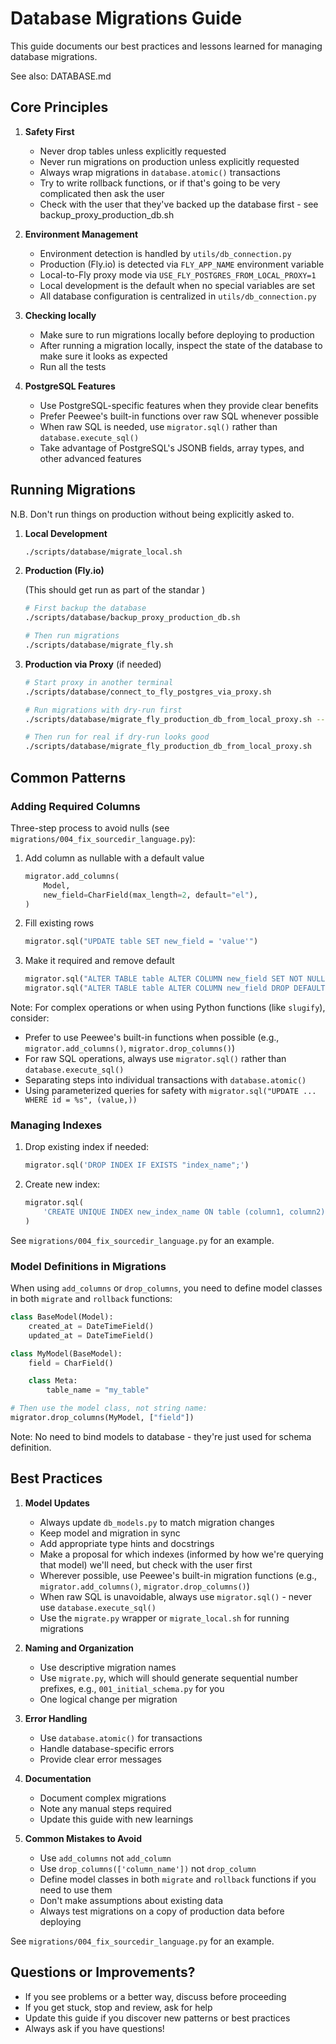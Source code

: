 # Database Migrations Guide

This guide documents our best practices and lessons learned for managing database migrations.

See also: DATABASE.md

## Core Principles

1. **Safety First**
   - Never drop tables unless explicitly requested
   - Never run migrations on production unless explicitly requested
   - Always wrap migrations in `database.atomic()` transactions
   - Try to write rollback functions, or if that's going to be very complicated then ask the user
   - Check with the user that they've backed up the database first - see backup_proxy_production_db.sh
   
2. **Environment Management**
   - Environment detection is handled by `utils/db_connection.py`
   - Production (Fly.io) is detected via `FLY_APP_NAME` environment variable
   - Local-to-Fly proxy mode via `USE_FLY_POSTGRES_FROM_LOCAL_PROXY=1`
   - Local development is the default when no special variables are set
   - All database configuration is centralized in `utils/db_connection.py`

3. **Checking locally**
   - Make sure to run migrations locally before deploying to production
   - After running a migration locally, inspect the state of the database to make sure it looks as expected
   - Run all the tests

4. **PostgreSQL Features**
   - Use PostgreSQL-specific features when they provide clear benefits
   - Prefer Peewee's built-in functions over raw SQL whenever possible
   - When raw SQL is needed, use `migrator.sql()` rather than `database.execute_sql()`
   - Take advantage of PostgreSQL's JSONB fields, array types, and other advanced features

## Running Migrations

N.B. Don't run things on production without being explicitly asked to.

1. **Local Development**
   ```bash
   ./scripts/database/migrate_local.sh
   ```

2. **Production (Fly.io)**

    (This should get run as part of the standar )
   ```bash
   # First backup the database
   ./scripts/database/backup_proxy_production_db.sh
   
   # Then run migrations
   ./scripts/database/migrate_fly.sh
   ```

3. **Production via Proxy** (if needed)
   ```bash
   # Start proxy in another terminal
   ./scripts/database/connect_to_fly_postgres_via_proxy.sh
   
   # Run migrations with dry-run first
   ./scripts/database/migrate_fly_production_db_from_local_proxy.sh --dry-run
   
   # Then run for real if dry-run looks good
   ./scripts/database/migrate_fly_production_db_from_local_proxy.sh
   ```

## Common Patterns

### Adding Required Columns

Three-step process to avoid nulls (see `migrations/004_fix_sourcedir_language.py`):
1. Add column as nullable with a default value
   ```python
   migrator.add_columns(
       Model,
       new_field=CharField(max_length=2, default="el"),
   )
   ```
2. Fill existing rows
   ```python
   migrator.sql("UPDATE table SET new_field = 'value'")
   ```
3. Make it required and remove default
   ```python
   migrator.sql("ALTER TABLE table ALTER COLUMN new_field SET NOT NULL")
   migrator.sql("ALTER TABLE table ALTER COLUMN new_field DROP DEFAULT")
   ```

Note: For complex operations or when using Python functions (like `slugify`), consider:
- Prefer to use Peewee's built-in functions when possible (e.g., `migrator.add_columns()`, `migrator.drop_columns()`)
- For raw SQL operations, always use `migrator.sql()` rather than `database.execute_sql()`
- Separating steps into individual transactions with `database.atomic()`
- Using parameterized queries for safety with `migrator.sql("UPDATE ... WHERE id = %s", (value,))`

### Managing Indexes

1. Drop existing index if needed:
   ```python
   migrator.sql('DROP INDEX IF EXISTS "index_name";')
   ```

2. Create new index:
   ```python
   migrator.sql(
       'CREATE UNIQUE INDEX new_index_name ON table (column1, column2);'
   )
   ```

See `migrations/004_fix_sourcedir_language.py` for an example.

### Model Definitions in Migrations

When using `add_columns` or `drop_columns`, you need to define model classes in both `migrate` and `rollback` functions:

```python
class BaseModel(Model):
    created_at = DateTimeField()
    updated_at = DateTimeField()

class MyModel(BaseModel):
    field = CharField()

    class Meta:
        table_name = "my_table"

# Then use the model class, not string name:
migrator.drop_columns(MyModel, ["field"])
```

Note: No need to bind models to database - they're just used for schema definition.

## Best Practices

1. **Model Updates**
   - Always update `db_models.py` to match migration changes
   - Keep model and migration in sync
   - Add appropriate type hints and docstrings
   - Make a proposal for which indexes (informed by how we're querying that model) we'll need, but check with the user first
   - Wherever possible, use Peewee's built-in migration functions (e.g., `migrator.add_columns()`, `migrator.drop_columns()`)
   - When raw SQL is unavoidable, always use `migrator.sql()` - never use `database.execute_sql()`
   - Use the `migrate.py` wrapper or `migrate_local.sh` for running migrations

2. **Naming and Organization**
   - Use descriptive migration names
   - Use `migrate.py`, which will should generate sequential number prefixes, e.g., `001_initial_schema.py` for you
   - One logical change per migration

3. **Error Handling**
   - Use `database.atomic()` for transactions
   - Handle database-specific errors
   - Provide clear error messages

4. **Documentation**
   - Document complex migrations
   - Note any manual steps required
   - Update this guide with new learnings

5. **Common Mistakes to Avoid**
   - Use `add_columns` not `add_column`
   - Use `drop_columns(['column_name'])` not `drop_column`
   - Define model classes in both `migrate` and `rollback` functions if you need to use them
   - Don't make assumptions about existing data
   - Always test migrations on a copy of production data before deploying

See `migrations/004_fix_sourcedir_language.py` for an example.

## Questions or Improvements?

- If you see problems or a better way, discuss before proceeding
- If you get stuck, stop and review, ask for help
- Update this guide if you discover new patterns or best practices
- Always ask if you have questions!
